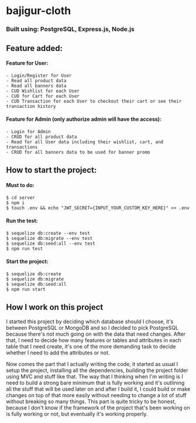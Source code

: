 # bajigur-cloth

### Built using: PostgreSQL, Express.js, Node.js
  ## Feature added:
  #### Feature for User:
    - Login/Register for User
    - Read all product data
    - Read all banners data
    - CUD Wishlist for each User
    - CUD for Cart for each User
    - CUD Transaction for each User to checkout their cart or see their transaction history
 
 #### Feature for Admin (only authorize admin will have the access):
    - Login for Admin
    - CRUD for all product data
    - Read for all User data including their wishlist, cart, and transactions
    - CRUD for all banners data to be used for banner promo
    
    
## How to start the project:
#### Must to do:
```
$ cd server
$ npm i
$ touch .env && echo "JWT_SECRET={INPUT_YOUR_CUSTOM_KEY_HERE}" >> .env
```

#### Run the test:
```
$ sequelize db:create --env test
$ sequelize db:migrate --env test
$ sequelize db:seed:all --env test
$ npm run test
```

#### Start the project:
```
$ sequelize db:create
$ sequelize db:migrate
$ sequelize db:seed:all
$ npm run start
```

## How I work on this project
I started this project by deciding which database should I choose, it's between PostgreSQL or MongoDB and so I decided to pick PostgreSQL because there's not much going on with the data that need changes. After that, I need to decide how many features or tables and attributes in each table that I need create, it's one of the more demanding task to decide whether I need to add the attributes or not.

Now comes the part that I actually writing the code, it started as usual I setup the project, installing all the dependencies, building the project folder using MVC and stuff like that. The way that I thinking when I'm writing is I need to build a strong bare minimum that is fully working and it's outlining all the stuff that will be used later on and after I build it, I could build or make changes on top of that more easily without needing to change a lot of stuff without breaking so many things. This part is quite tricky to be honest, because I don't know if the framework of the project that's been working on is fully working or not, but eventually it's working properly.
